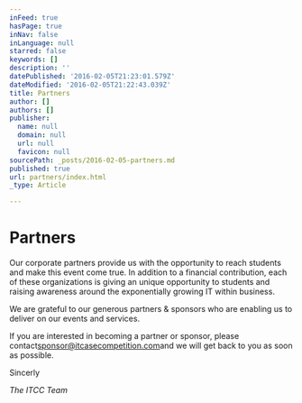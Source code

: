 ```yaml
---
inFeed: true
hasPage: true
inNav: false
inLanguage: null
starred: false
keywords: []
description: ''
datePublished: '2016-02-05T21:23:01.579Z'
dateModified: '2016-02-05T21:22:43.039Z'
title: Partners
author: []
authors: []
publisher:
  name: null
  domain: null
  url: null
  favicon: null
sourcePath: _posts/2016-02-05-partners.md
published: true
url: partners/index.html
_type: Article

---
```

# Partners

Our corporate partners provide us with the opportunity to reach students and make this event come true. In addition to a financial contribution, each of these organizations is giving an unique opportunity to students and raising awareness around the exponentially growing IT within business. 

We are grateful to our generous partners & sponsors who are enabling us to deliver on our events and services.

If you are interested in becoming a partner or sponsor, please contact[sponsor@itcasecompetition.com][0]and we will get back to you as soon as possible.

Sincerly

_The ITCC Team_

[0]: mailto:sponsor@itcasecompetition.com